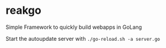 # reakgo
Simple Framework to quickly build webapps in GoLang

Start the autoupdate server with
```./go-reload.sh -a server.go```
